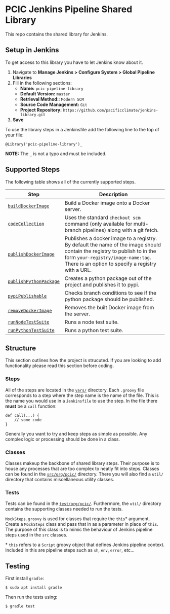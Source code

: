 # PCIC Jenkins Pipeline Shared Library
This repo contains the shared library for Jenkins.

## Setup in Jenkins
To get access to this library you have to let Jenkins know about it.

1. Navigate to **Manage Jenkins > Configure System > Global Pipeline Libraries**
2. Fill in the following sections:
    - **Name:** `pcic-pipeline-library`
    - **Default Version:** `master`
    - **Retrieval Method:**: `Modern SCM`
    - **Source Code Management:** `Git`
    - **Project Repository:** `https://github.com/pacificclimate/jenkins-library.git`
3. **Save**

To use the library steps in a Jenkinsfile add the following line to the top of your file:
```
@Library('pcic-pipeline-library')_
```
**NOTE:** The `_` is not a typo and must be included.

## Supported Steps
The following table shows all of the currently supported steps.

| Step | Description |
|------|-------------|
| [`buildDockerImage`](https://github.com/pacificclimate/jenkins-library/blob/dev/vars/buildDockerImage.groovy) | Build a Docker image onto a Docker server. |
| [`codeCollection`](https://github.com/pacificclimate/jenkins-library/blob/dev/vars/codeCollection.groovy) | Uses the standard `checkout scm` command (only available for multi-branch pipelines) along with a git fetch. |
| [`publishDockerImage`](https://github.com/pacificclimate/jenkins-library/blob/dev/vars/publishDockerImage.groovy) | Publishes a docker image to a registry.  By default the name of the image should contain the registry to publish to in the form `your-registry/image-name:tag`.  There is an option to specify a registry with a URL. |
| [`publishPythonPackage`](https://github.com/pacificclimate/jenkins-library/blob/dev/vars/publishPythonPackage.groovy) | Creates a python package out of the project and publishes it to pypi. |
| [`pypiPublishable`](https://github.com/pacificclimate/jenkins-library/blob/dev/vars/pypiPublishable.groovy) | Checks branch conditions to see if the python package should be published. |  
| [`removeDockerImage`](https://github.com/pacificclimate/jenkins-library/blob/dev/vars/removeDockerImage.groovy) | Removes the built Docker image from the server. |
| [`runNodeTestSuite`](https://github.com/pacificclimate/jenkins-library/blob/dev/vars/runNodeTestSuite.groovy) | Runs a node test suite. |
| [`runPythonTestSuite`](https://github.com/pacificclimate/jenkins-library/blob/dev/vars/runPythonTestSuite.groovy) | Runs a python test suite. |



## Structure
This section outlines how the project is strucuted. If you are looking to add functionality please read this section before coding.  

### Steps
All of the steps are located in the [`vars/`](https://github.com/pacificclimate/jenkins-library/tree/dev/vars) directory.  Each `.groovy` file corresponds to a step where the step name is the name of the file.  This is the name you would use in a `Jenkinsfile` to use the step.  In the file there **must** be a `call` function:
```
def call(...) {
    // some code
}
```
Generally you want to try and keep steps as simple as possible.  Any complex logic or processing should be done in a class.

### Classes
Classes makeup the backbone of shared library steps.  Their purpose is to house any processes that are too complex to neatly fit into steps.  Classes can be found in the [`src/org/pcic/`](https://github.com/pacificclimate/jenkins-library/tree/dev/src/org/pcic) directory.  There you will also find a `util/` directory that contains miscellaneous utility classes.

### Tests
Tests can be found in the [`test/org/pcic/`](https://github.com/pacificclimate/jenkins-library/tree/dev/test/org/pcic).  Furthermore, the `util/` directory contains the supporting classes needed to run the tests.

`MockSteps.groovy` is used for classes that require the `this`* argument.  Create a `MockSteps` class and pass that in as a parameter in place of `this`.  The purpose of this class is to mimic the behaviour of Jenkins pipeline steps used in the `src` classes.

\* `this` refers to a `Script` groovy object that defines Jenkins pipeline context.  Included in this are pipeline steps such as `sh`, `env`, `error`, etc...

## Testing
First install `gradle`:
```
$ sudo apt install gradle
```

Then run the tests using:
```
$ gradle test
```

